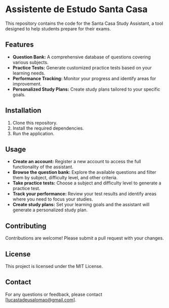 # Assistente de Estudo Santa Casa

This repository contains the code for the Santa Casa Study Assistant, a tool designed to help students prepare for their exams.

## Features

* **Question Bank:** A comprehensive database of questions covering various subjects.
* **Practice Tests:** Generate customized practice tests based on your learning needs.
* **Performance Tracking:** Monitor your progress and identify areas for improvement.
* **Personalized Study Plans:** Create study plans tailored to your specific goals.

## Installation

1. Clone this repository.
2. Install the required dependencies.
3. Run the application.

## Usage

* **Create an account:** Register a new account to access the full functionality of the assistant.
* **Browse the question bank:** Explore the available questions and filter them by subject, difficulty level, and other criteria.
* **Take practice tests:** Choose a subject and difficulty level to generate a practice test.
* **Track your performance:** Review your test results and identify areas where you need to focus your studies.
* **Create study plans:** Set your learning goals and the assistant will generate a personalized study plan.

## Contributing

Contributions are welcome! Please submit a pull request with your changes.

## License

This project is licensed under the MIT License.

## Contact

For any questions or feedback, please contact [lucastadeusalomao@gmail.com].
